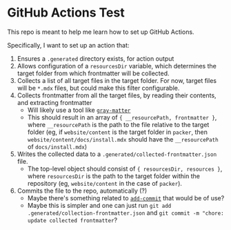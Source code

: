# GitHub Actions Test

This repo is meant to help me learn how to set up GitHub Actions.

Specifically, I want to set up an action that:

1. Ensures a `.generated` directory exists, for action output
2. Allows configuration of a `resourcesDir` variable, which determines the target folder from which frontmatter will be collected.
3. Collects a list of all target files in the target folder. For now, target files will be `*.mdx` files, but could make this filter configurable.
4. Collects frontmatter from all the target files, by reading their contents, and extracting frontmatter
   - Will likely use a tool like [`gray-matter`](https://www.npmjs.com/package/gray-matter)
   - This should result in an array of `{ __resourcePath, frontmatter }`, where `__resourcePath` is the path to the file relative to the target folder (eg, if `website/content` is the target folder in `packer`, then `website/content/docs/install.mdx` should have the `__resourcePath` of `docs/install.mdx`)
5. Writes the collected data to a `.generated/collected-frontmatter.json` file.
   - The top-level object should consist of `{ resourcesDir, resources }`, where `resourcesDir` is the path to the target folder within the repository (eg, `website/content` in the case of `packer`).
6. Commits the file to the repo, automatically (?)
   - Maybe there's something related to [`add-commit`](https://github.com/marketplace/actions/add-commit) that would be of use?
   - Maybe this is simpler and one can just run `git add .generated/collection-frontmatter.json` and `git commit -m "chore: update collected frontmatter`?
